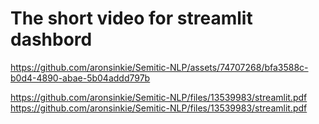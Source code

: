 # The short video for streamlit dashbord

https://github.com/aronsinkie/Semitic-NLP/assets/74707268/bfa3588c-b0d4-4890-abae-5b04addd797b

https://github.com/aronsinkie/Semitic-NLP/files/13539983/streamlit.pdf
https://github.com/aronsinkie/Semitic-NLP/files/13539983/streamlit.pdf
